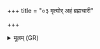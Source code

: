 +++
title = "०३ मृत्योर् अहं ब्रह्मचारी"

+++
<details><summary>मूलम् (GR)</summary>

मृत्योर् अहं ब्रह्मचारी यद् अस्मि  
भूतान् निर्याचन् पुरुषं यमाय ।  
तम् अहं ब्रह्मणा तपसा श्रमेण-  
-अनयैनं मेखलया सिनामि ॥
</details>